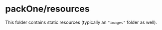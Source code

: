 # packOne/resources

This folder contains static resources (typically an `"images"` folder as well).
